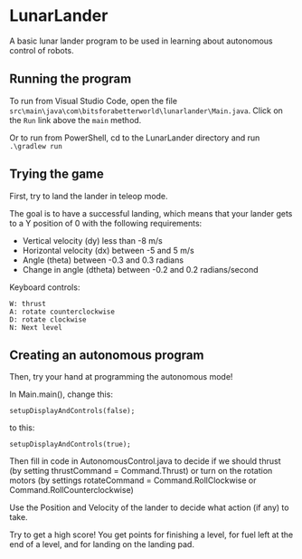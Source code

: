 # LunarLander
A basic lunar lander program to be used in learning about autonomous control of robots.

## Running the program

To run from Visual Studio Code, open the file `src\main\java\com\bitsforabetterworld\lunarlander\Main.java`. Click on the `Run` link above the `main` method.

Or to run from PowerShell, cd to the LunarLander directory and run `.\gradlew run`

## Trying the game

First, try to land the lander in teleop mode. 

The goal is to have a successful landing, which means that your lander gets to a Y position of 0
with the following requirements:

- Vertical velocity (dy) less than -8 m/s
- Horizontal velocity (dx) between -5 and 5 m/s
- Angle (theta) between -0.3 and 0.3 radians
- Change in angle (dtheta) between -0.2 and 0.2 radians/second

Keyboard controls:

	W: thrust
	A: rotate counterclockwise
	D: rotate clockwise
	N: Next level

## Creating an autonomous program

Then, try your hand at programming the autonomous mode!

In Main.main(), change this:

	setupDisplayAndControls(false);

to this:
	
	setupDisplayAndControls(true);
	

Then fill in code in AutonomousControl.java to decide if we should thrust (by setting thrustCommand = Command.Thrust) or
turn on the rotation motors (by settings rotateCommand = Command.RollClockwise 
or Command.RollCounterclockwise)

Use the Position and Velocity of the lander to decide what action (if any) to take.

Try to get a high score! You get points for finishing a level, for fuel left at the
end of a level, and for landing on the landing pad.
